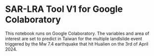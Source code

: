 # SAR-LRA Tool V1 for Google Colaboratory

This notebook runs on Google Colaboratory. The variables and area of interest are set to predict in Taiwan for the multiple landlslide event triggered by the Mw 7.4 earthquake that hit Hualien on the 3rd of April 2024.
